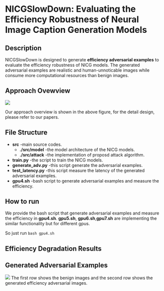 # NICGSlowDown: Evaluating the Efficiency Robustness of Neural Image Caption Generation Models

## Description

NICGSlowDown is designed to generate  **efficiency adversarial examples** to evaluate the efficiency robustness of NICG models.
The generated adversarial examples are realistic and human-unnoticable images while consume more computational resources than benign images.



## Approach Ovewview
![](https://github.com/anonymousGithub2022/1/blob/main/fig/0001.jpg)

Our approach overview is shown in the above figure, for the detail design, please refer to our papers.


## File Structure
* **src** -main source codes.
  * **./src/model** -the model architecture of the NICG models.
  * **./src/attack** -the implementation of proposd attack algorithm.
* **train.py** -the script to train the NICG models.
* **generate_adv.py** -this script generate the adversarial examples.
* **test_latency.py** -this script measure the latency of the generated adversarial examples.
* **gpu4.sh** -bash script to generate adversarial examples and measure the efficiency.


## How to run
We provide the bash script that generate adversarial examples and measure the efficiency in **gpu4.sh**. **gpu5.sh**, **gpu6.sh**,**gpu7.sh** are implementing the similar functionality but for different gpus. 

 So just run `bash gpu4.sh`


## Efficiency Degradation Results

## Generated Adversarial Examples

![](https://github.com/anonymousGithub2022/1/blob/main/fig/0001%202.jpg)
The first row shows the benign images and the second row shows the generated efficiency adversarial images.


